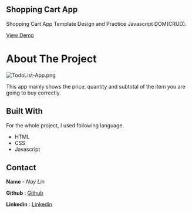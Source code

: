 ## Shopping Cart App
Shopping Cart App Template Design and Practice Javascript DOM(CRUD).

[View Demo](http://naylin.me/Shopping-Cart/)

# About The Project
![TodoList-App.png](https://raw.githack.com/naylinmyat/Photo-Link-Generating/master/shopping-cart-preview.png)

This app mainly shows the price, quantity and subtotal of the item you are going to buy correctly.

## Built With
For the whole project, I used following language.
* HTML
* CSS
* Javascript

## Contact
**Name** - *Nay Lin*

**Github** : [Github](https://github.com/naylinmyat)

**Linkedin** : [Linkedin](https://www.linkedin.com/in/nay-lin-myat-b60127224/)